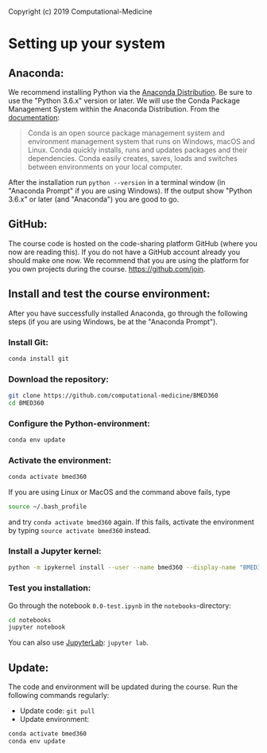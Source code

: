 Copyright (c) 2019 Computational-Medicine

# Setting up your system

## Anaconda:
We recommend installing Python via the [Anaconda Distribution](https://www.anaconda.com/download). Be sure to use the "Python 3.6.x" version or later. We will use the Conda Package Management System within the Anaconda Distribution. From the [documentation](https://conda.io/docs):
> Conda is an open source package management system and environment management system that runs on Windows, macOS and Linux. Conda quickly installs, runs and updates packages and their dependencies. Conda easily creates, saves, loads and switches between environments on your local computer.

After the installation run `python --version` in a terminal window (in "Anaconda Prompt" if you are using Windows). If the output show "Python 3.6.x" or later (and "Anaconda") you are good to go.

## GitHub:
The course code is hosted on the code-sharing platform GitHub (where you now are reading this). If you do not have a GitHub account already you should make one now. We recommend that you are using the platform for you own projects during the course. https://github.com/join.

## Install and test the course environment:

After you have successfully installed Anaconda, go through the following steps (if you are using Windows, be at the "Anaconda Prompt").

### Install Git:
```bash
conda install git
```
### Download the repository:
```bash
git clone https://github.com/computational-medicine/BMED360
cd BMED360
```
### Configure the Python-environment:
```bash
conda env update
```

### Activate the environment:
```bash
conda activate bmed360
```
If you are using Linux or MacOS and the command above fails, type
```bash
source ~/.bash_profile
```
and try `conda activate bmed360` again. If this fails, activate the environment by typing `source activate bmed360` instead.

### Install a Jupyter kernel:
```bash
python -m ipykernel install --user --name bmed360 --display-name "BMED360"
```

### Test you installation:
Go through the notebook `0.0-test.ipynb` in the `notebooks`-directory:
```bash
cd notebooks
jupyter notebook
```
You can also use [JupyterLab](https://github.com/jupyterlab/jupyterlab): `jupyter lab`.

## Update:
The code and environment will be updated during the course. Run the following commands regularly:
* Update code: `git pull`
* Update environment:
```bash
conda activate bmed360
conda env update
```

